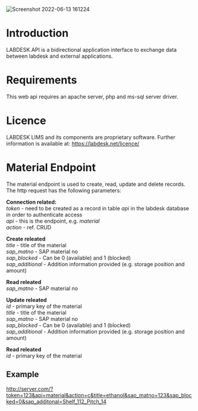 ![Screenshot 2022-06-13 161224](https://user-images.githubusercontent.com/77008074/173373322-ba866e8b-1fdf-49be-b0aa-e7b65b3e9c83.png)


# Introduction
LABDESK.API is a bidirectional application interface to exchange data between labdesk and external applications.

# Requirements
This web api requires an apache server, php and ms-sql server driver.

# Licence
LABDESK LIMS and its components are proprietary software. Further information is available at: https://labdesk.net/licence/

# Material Endpoint
The material endpoint is used to create, read, update and delete records. The http request has the following parameters:

**Connection related:**<br>
*token* - need to be created as a record in table *api* in the labdesk database in order to authenticate access<br>
*api* - this is the endpoint, e.g. *material*<br>
*action* - ref. CRUD<br>

**Create releated**<br>
*title* - title of the material<br>
*sap_matno* - SAP material no<br>
*sap_blocked* - Can be 0 (available) and 1 (blocked)<br>
*sap_additional* - Addition information provided (e.g. storage position and amount)<br>

**Read releated**<br>
*sap_matno* - SAP material no<br>

**Update releated**<br>
*id* - primary key of the material<br>
*title* - title of the material<br>
*sap_matno* - SAP material no<br>
*sap_blocked* - Can be 0 (available) and 1 (blocked)<br>
*sap_additional* - Addition information provided (e.g. storage position and amount)<br>

**Read releated**<br>
*id* - primary key of the material

## Example
http://server.com/?token=123&api=material&action=c&title=ethanol&sap_matno=123&sap_blocked=0&sap_additonal=Shelf_112_Pitch_14
